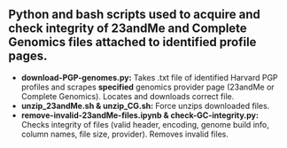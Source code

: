 ## Python and bash scripts used to acquire and check integrity of 23andMe and Complete Genomics files attached to identified profile pages.
- **download-PGP-genomes.py:** Takes .txt file of identified Harvard PGP profiles and scrapes **specified** genomics provider page (23andMe or Complete Genomics). Locates and downloads correct file.
- **unzip_23andMe.sh & unzip_CG.sh:** Force unzips downloaded files.
- **remove-invalid-23andMe-files.ipynb & check-GC-integrity.py:** Checks integrity of files (valid header, encoding, genome build info, column names, file size, provider). Removes invalid files.
